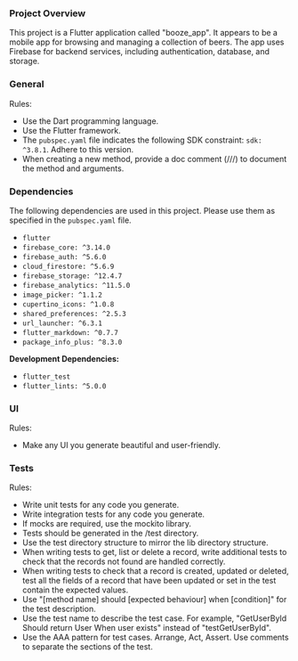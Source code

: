 ### Project Overview

This project is a Flutter application called "booze_app". It appears to be a mobile app for browsing and managing a collection of beers. The app uses Firebase for backend services, including authentication, database, and storage.

### General

Rules:
- Use the Dart programming language.
- Use the Flutter framework.
- The `pubspec.yaml` file indicates the following SDK constraint: `sdk: ^3.8.1`. Adhere to this version.
- When creating a new method, provide a doc comment (///) to document the method and arguments.

### Dependencies

The following dependencies are used in this project. Please use them as specified in the `pubspec.yaml` file.

- `flutter`
- `firebase_core: ^3.14.0`
- `firebase_auth: ^5.6.0`
- `cloud_firestore: ^5.6.9`
- `firebase_storage: ^12.4.7`
- `firebase_analytics: ^11.5.0`
- `image_picker: ^1.1.2`
- `cupertino_icons: ^1.0.8`
- `shared_preferences: ^2.5.3`
- `url_launcher: ^6.3.1`
- `flutter_markdown: ^0.7.7`
- `package_info_plus: ^8.3.0`

**Development Dependencies:**

- `flutter_test`
- `flutter_lints: ^5.0.0`

### UI

Rules:
- Make any UI you generate beautiful and user-friendly.

### Tests

Rules:
- Write unit tests for any code you generate.
- Write integration tests for any code you generate.
- If mocks are required, use the mockito library.
- Tests should be generated in the /test directory.
- Use the test directory structure to mirror the lib directory structure.
- When writing tests to get, list or delete a record, write additional tests to check that the records not found are handled correctly.
- When writing tests to check that a record is created, updated or deleted, test all the fields of a record that have been updated or set in the test contain the expected values.
- Use "[method name] should [expected behaviour] when [condition]" for the test description.
- Use the test name to describe the test case. For example, "GetUserById Should return User When user exists" instead of "testGetUserById".
- Use the AAA pattern for test cases. Arrange, Act, Assert. Use comments to separate the sections of the test.